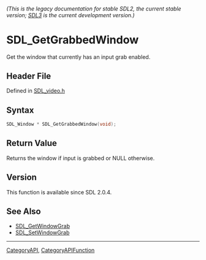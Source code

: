 ###### (This is the legacy documentation for stable SDL2, the current stable version; [SDL3](https://wiki.libsdl.org/SDL3/) is the current development version.)
# SDL_GetGrabbedWindow

Get the window that currently has an input grab enabled.

## Header File

Defined in [SDL_video.h](https://github.com/libsdl-org/SDL/blob/SDL2/include/SDL_video.h)

## Syntax

```c
SDL_Window * SDL_GetGrabbedWindow(void);

```

## Return Value

Returns the window if input is grabbed or NULL otherwise.

## Version

This function is available since SDL 2.0.4.

## See Also

* [SDL_GetWindowGrab](SDL_GetWindowGrab)
* [SDL_SetWindowGrab](SDL_SetWindowGrab)

----
[CategoryAPI](CategoryAPI), [CategoryAPIFunction](CategoryAPIFunction)

